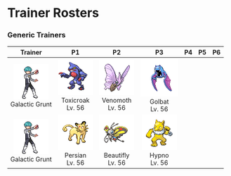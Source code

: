 # Trainer Rosters

### Generic Trainers

| Trainer | P1 | P2 | P3 | P4 | P5 | P6 |
|:-------:|:--:|:--:|:--:|:--:|:--:|:--:|
| ![Galactic Grunt](../../assets/trainers/galactic_grunt.png)<br>Galactic Grunt | ![Toxicroak](../../assets/sprites/toxicroak/front.gif)<br>Toxicroak<br>Lv. 56 | ![Venomoth](../../assets/sprites/venomoth/front.gif)<br>Venomoth<br>Lv. 56 | ![Golbat](../../assets/sprites/golbat/front.gif)<br>Golbat<br>Lv. 56 |
| ![Galactic Grunt](../../assets/trainers/galactic_grunt.png)<br>Galactic Grunt | ![Persian](../../assets/sprites/persian/front.gif)<br>Persian<br>Lv. 56 | ![Beautifly](../../assets/sprites/beautifly/front.gif)<br>Beautifly<br>Lv. 56 | ![Hypno](../../assets/sprites/hypno/front.gif)<br>Hypno<br>Lv. 56 |

